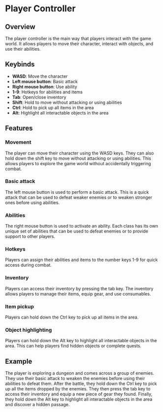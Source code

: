 # Player Controller

## Overview

The player controller is the main way that players interact with the game world. It allows players to move their character, interact with objects, and use their abilities.

## Keybinds

- **WASD**: Move the character
- **Left mouse button**: Basic attack
- **Right mouse button**: Use ability
- **1-9**: Hotkeys for abilities and items
- **Tab**: Open/close inventory
- **Shift**: Hold to move without attacking or using abilities
- **Ctrl**: Hold to pick up all items in the area
- **Alt**: Highlight all interactable objects in the area

## Features

### Movement

The player can move their character using the WASD keys. They can also hold down the shift key to move without attacking or using abilities. This allows players to explore the game world without accidentally triggering combat.

### Basic attack

The left mouse button is used to perform a basic attack. This is a quick attack that can be used to defeat weaker enemies or to weaken stronger ones before using abilities.

### Abilities

The right mouse button is used to activate an ability. Each class has its own unique set of abilities that can be used to defeat enemies or to provide support to other players.

### Hotkeys

Players can assign their abilities and items to the number keys 1-9 for quick access during combat.

### Inventory

Players can access their inventory by pressing the tab key. The inventory allows players to manage their items, equip gear, and use consumables.

### Item pickup

Players can hold down the Ctrl key to pick up all items in the area.

### Object highlighting

Players can hold down the Alt key to highlight all interactable objects in the area. This can help players find hidden objects or complete quests.

## Example

The player is exploring a dungeon and comes across a group of enemies. They use their basic attack to weaken the enemies before using their abilities to defeat them. After the battle, they hold down the Ctrl key to pick up all the items dropped by the enemies. They then press the tab key to access their inventory and equip a new piece of gear they found. Finally, they hold down the Alt key to highlight all interactable objects in the area and discover a hidden passage.
